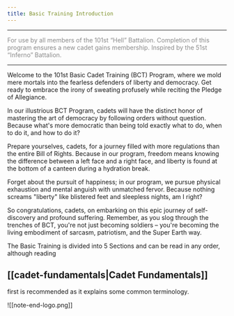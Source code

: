 ```yaml
---
title: Basic Training Introduction
---
```

***
<span style="color:rgb(138, 138, 138)">For use by all members of the 101st “Hell” Battalion. Completion of this program ensures a new cadet gains membership. Inspired by the 51st “Inferno” Battalion.</span>
***

Welcome to the 101st Basic Cadet Training (BCT) Program, where we mold mere mortals into the fearless defenders of liberty and democracy. Get ready to embrace the irony of sweating profusely while reciting the Pledge of Allegiance.

In our illustrious BCT Program, cadets will have the distinct honor of mastering the art of democracy by following orders without question. Because what's more democratic than being told exactly what to do, when to do it, and how to do it?

Prepare yourselves, cadets, for a journey filled with more regulations than the entire Bill of Rights. Because in our program, freedom means knowing the difference between a left face and a right face, and liberty is found at the bottom of a canteen during a hydration break.

Forget about the pursuit of happiness; in our program, we pursue physical exhaustion and mental anguish with unmatched fervor. Because nothing screams "liberty" like blistered feet and sleepless nights, am I right?

So congratulations, cadets, on embarking on this epic journey of self-discovery and profound suffering. Remember, as you slog through the trenches of BCT, you're not just becoming soldiers – you're becoming the living embodiment of sarcasm, patriotism, and the Super Earth way.

The Basic Training is divided into 5 Sections and can be read in any order, although reading 
## [[cadet-fundamentals|Cadet Fundamentals]] 

first is recommended as it explains some common terminology.

![[note-end-logo.png]]